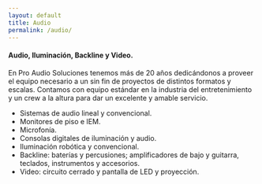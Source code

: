 ```yaml
---
layout: default
title: Audio
permalink: /audio/
---
```



<div class="nosotros-white py-5">
  <div class="container">
    <div class="row">
      <div class="col-sm-9 px-5">
        <h4 class="sect-title">Audio, Iluminación, Backline y Video.</h4>
        <p class="lead">
          En Pro Audio Soluciones tenemos más de 20 años dedicándonos a proveer el equipo necesario a un sin fin de proyectos de distintos formatos y escalas.
          Contamos con equipo estándar en la industria del entretenimiento y un crew a la altura para dar un excelente y amable servicio.
        </p>
        <ul>
          <li>Sistemas de audio lineal y convencional.</li>
          <li>Monitores de piso e IEM.</li>
          <li>Microfonía.</li>
          <li>Consolas digitales de iluminación y audio.</li>
          <li>Iluminación robótica y convencional.</li>
          <li>Backline: baterías y percusiones; amplificadores de bajo y guitarra, teclados, instrumentos y accesorios.</li>
          <li>Video: circuito cerrado y pantalla de LED y proyección.</li>
        </ul>
      </div>
    </div>
  </div>
</div>
